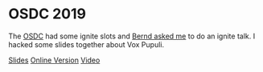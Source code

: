 # OSDC 2019

The [OSDC](https://osdc.de/events/microcode-updates-as-protection-against-spectre-co/)
had some ignite slots and [Bernd asked me](https://twitter.com/gethash/status/1128236050357325825)
to do an ignite talk. I hacked some slides together about Vox Pupuli.

[Slides](Vox_Pupuli_-_Empowering_the_Puppet_Community_-_Tim_Meusel_OSDC.pdf)
[Online Version](https://bastelfreak.de/osdc2019/)
[Video](https://www.youtube.com/watch?v=4ZYIJMUdOm4)
